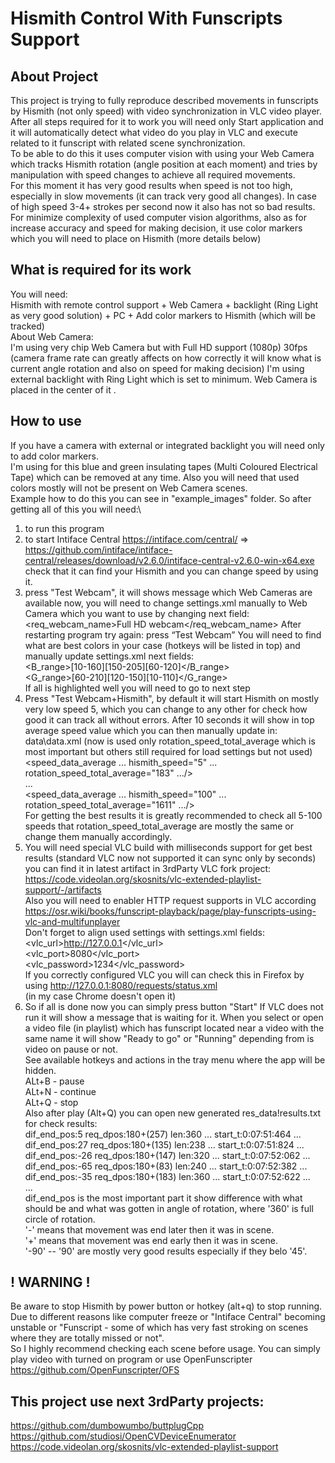 # Hismith Control With Funscripts Support
## About Project
This project is trying to fully reproduce described movements in funscripts by Hismith (not only speed) with video synchronization in VLC video player.\
After all steps required for it to work you will need only Start application and it will automatically detect what video do you play in VLC and execute related to it funscript with related scene synchronization.\
To be able to do this it uses computer vision with using your Web Camera which tracks Hismith rotation (angle position at each moment) and tries by manipulation with speed changes to achieve all required movements.\
For this moment it has very good results when speed is not too high, especially in slow movements (it can track very good all changes). In case of high speed 3-4+ strokes per second now it also has not so bad results.\
For minimize complexity of used computer vision algorithms, also as for increase accuracy and speed for making decision, it use color markers which you will need to place on Hismith (more details below)

## What is required for its work
You will need:\
Hismith with remote control support + Web Camera + backlight (Ring Light as very good solution) + PC + Add color markers to Hismith (which will be tracked)\
About Web Camera:\
I'm using very chip Web Camera but with Full HD support (1080p) 30fps (camera frame rate can greatly affects on how correctly it will know what is current angle rotation and also on speed for making decision) 
I'm using external backlight with Ring Light which is set to minimum. Web Camera is placed in the center of it .

## How to use
If you have a camera with external or integrated backlight you will need only to add color markers.\
I'm using for this blue and green insulating tapes (Multi Coloured Electrical Tape) which can be removed at any time. Also you will need that used colors mostly will not be present on Web Camera scenes.\
Example how to do this you can see in "example_images" folder.
So after getting all of this you will need:\
1) to run this program
2) to start Intiface Central https://intiface.com/central/ => https://github.com/intiface/intiface-central/releases/download/v2.6.0/intiface-central-v2.6.0-win-x64.exe
check that it can find your Hismith and you can change speed by using it.
3) press "Test Webcam", it will shows message which Web Cameras are available now, you will need to change settings.xml manually to Web Camera which you want to use by changing next field:
<req_webcam_name>Full HD webcam</req_webcam_name>
After restarting program try again: press “Test Webcam”
You will need to find what are best colors in your case (hotkeys will be listed in top) and manually update settings.xml next fields:\
<B_range>[10-160][150-205][60-120]</B_range>\
<G_range>[60-210][120-150][10-110]</G_range>\
If all is highlighted well you will need to go to next step
4) Press "Test Webcam+Hismith", by default it will start Hismith on mostly very low speed 5, which you can change to any other for check how good it can track all without errors.
After 10 seconds it will show in top average speed value which you can then manually update in: data\data.xml (now is used only rotation_speed_total_average which is most important but others still required for load settings but not used)\
<speed_data_average ... hismith_speed="5" ... rotation_speed_total_average="183" .../>\
...\
<speed_data_average ... hismith_speed="100" ... rotation_speed_total_average="1611" .../>\
For getting the best results it is greatly recommended to check all 5-100 speeds that rotation_speed_total_average are mostly the same or change them manually accordingly.
5) You will need special VLC build with milliseconds support for get best results (standard VLC now not supported it can sync only by seconds) you can find it in latest artifact in 3rdParty VLC fork project:\
https://code.videolan.org/skosnits/vlc-extended-playlist-support/-/artifacts \
Also you will need to enabler HTTP request supports in VLC according\
https://osr.wiki/books/funscript-playback/page/play-funscripts-using-vlc-and-multifunplayer \
Don't forget to align used settings with settings.xml fields:\
<vlc_url>http://127.0.0.1</vlc_url> \
<vlc_port>8080</vlc_port>\
<vlc_password>1234</vlc_password>\
If you correctly configured VLC you will can check this in Firefox by using http://127.0.0.1:8080/requests/status.xml \
(in my case Chrome doesn't open it)
6) So if all is done now you can simply press button "Start"
If VLC does not run it will show a message that is waiting for it.
When you select or open a video file (in playlist) which has funscript located near a video with the same name it will show "Ready to go" or "Running" depending from is video on pause or not.\
See available hotkeys and actions in the tray menu where the app will be hidden.\
ALt+B - pause\
ALt+N - continue\
ALt+Q - stop\
Also after play (Alt+Q) you can open new generated res_data\!results.txt for check results:\
dif_end_pos:5 req_dpos:180+(257) len:360 ... start_t:0:07:51:464 ...\
dif_end_pos:27 req_dpos:180+(135) len:238 ... start_t:0:07:51:824 ...\
dif_end_pos:-26 req_dpos:180+(147) len:320 ... start_t:0:07:52:062 ...\
dif_end_pos:-65 req_dpos:180+(83) len:240 ... start_t:0:07:52:382 ...\
dif_end_pos:-35 req_dpos:180+(183) len:360 ... start_t:0:07:52:622 ...\
...\
dif_end_pos is the most important part it show difference with what should be and what was gotten in angle of rotation, where '360' is full circle of rotation. \
 '-' means that movement was end later then it was in scene. \
 '+' means that movement was end early then it was in scene. \
 '-90' -- '90' are mostly very good results especially if they belo '45'.

## ! WARNING !
Be aware to stop Hismith by power button or hotkey (alt+q) to stop running.\
Due to different reasons like computer freeze or "Intiface Central" becoming unstable or "Funscript - some of which has very fast stroking on scenes where they are totally missed or not".\
So I highly recommend checking each scene before usage. You can simply play video with turned on program or use OpenFunscripter https://github.com/OpenFunscripter/OFS

## This project use next 3rdParty projects:
https://github.com/dumbowumbo/buttplugCpp \
https://github.com/studiosi/OpenCVDeviceEnumerator \
https://code.videolan.org/skosnits/vlc-extended-playlist-support









